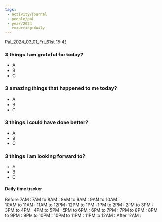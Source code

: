 ```yaml
---
tags:
 - activity/journal
 - people/pal
 - year/2024
 - recurring/daily
---
```


Pal_2024_03_01_Fri_61st
15:42
### 3 things I am grateful for today?
- A
- B
- C

### 3 amazing things that happened to me today?
- A
- B
- C

### 3 things I could have done better?
- A
- B
- C

### 3 things I am looking forward to? 
- A
- B
- C

#### Daily time tracker
Before 7AM : 
7AM to 8AM :
8AM to 9AM :
9AM to 10AM :  
10AM to 11AM : 
11AM to 12PM : 
12PM to 1PM : 
1PM to 2PM : 
2PM to 3PM : 
3PM to 4PM : 
4PM to 5PM :
5PM to 6PM : 
6PM to 7PM : 
7PM to 8PM : 
8PM to 9PM : 
9PM to 10PM : 
10PM to 11PM :
11PM to 12AM :
After 12AM : 